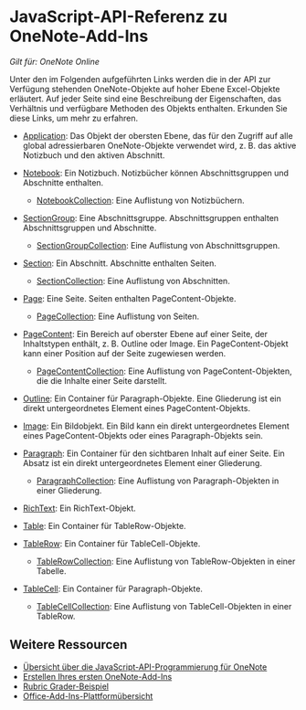 # JavaScript-API-Referenz zu OneNote-Add-Ins

*Gilt für: OneNote Online*

Unter den im Folgenden aufgeführten Links werden die in der API zur Verfügung stehenden OneNote-Objekte auf hoher Ebene Excel-Objekte erläutert. Auf jeder Seite sind eine Beschreibung der Eigenschaften, das Verhältnis und verfügbare Methoden des Objekts enthalten. Erkunden Sie diese Links, um mehr zu erfahren. 
    
- [Application](application.md): Das Objekt der obersten Ebene, das für den Zugriff auf alle global adressierbaren OneNote-Objekte verwendet wird, z. B. das aktive Notizbuch und den aktiven Abschnitt.

- [Notebook](notebook.md): Ein Notizbuch. Notizbücher können Abschnittsgruppen und Abschnitte enthalten.

   - [NotebookCollection](notebookcollection.md): Eine Auflistung von Notizbüchern.

- [SectionGroup](sectiongroup.md): Eine Abschnittsgruppe. Abschnittsgruppen enthalten Abschnittsgruppen und Abschnitte.

   - [SectionGroupCollection](sectiongroupcollection.md): Eine Auflistung von Abschnittsgruppen.

- [Section](section.md): Ein Abschnitt. Abschnitte enthalten Seiten.

   - [SectionCollection](sectioncollection.md): Eine Auflistung von Abschnitten.

- [Page](page.md): Eine Seite. Seiten enthalten PageContent-Objekte.

   - [PageCollection](pagecollection.md): Eine Auflistung von Seiten.

- [PageContent](pagecontent.md): Ein Bereich auf oberster Ebene auf einer Seite, der Inhaltstypen enthält, z. B. Outline oder Image. Ein PageContent-Objekt kann einer Position auf der Seite zugewiesen werden.

   - [PageContentCollection](pagecontentcollection.md): Eine Auflistung von PageContent-Objekten, die die Inhalte einer Seite darstellt.

- [Outline](outline.md): Ein Container für Paragraph-Objekte. Eine Gliederung ist ein direkt untergeordnetes Element eines PageContent-Objekts.

- [Image](image.md): Ein Bildobjekt. Ein Bild kann ein direkt untergeordnetes Element eines PageContent-Objekts oder eines Paragraph-Objekts sein.

- [Paragraph](paragraph.md): Ein Container für den sichtbaren Inhalt auf einer Seite. Ein Absatz ist ein direkt untergeordnetes Element einer Gliederung.

  - [ParagraphCollection](paragraphcollection.md): Eine Auflistung von Paragraph-Objekten in einer Gliederung.

- [RichText](richtext.md): Ein RichText-Objekt.

- [Table](table.md): Ein Container für TableRow-Objekte.

- [TableRow](tablerow.md): Ein Container für TableCell-Objekte.

  - [TableRowCollection](tablerowcollection.md): Eine Auflistung von TableRow-Objekten in einer Tabelle.
 
- [TableCell](tablecell.md): Ein Container für Paragraph-Objekte.

  - [TableCellCollection](tablecellcollection.md): Eine Auflistung von TableCell-Objekten in einer TableRow.
        
## Weitere Ressourcen

- [Übersicht über die JavaScript-API-Programmierung für OneNote](../../docs/onenote/onenote-add-ins-programming-overview.md)
- [Erstellen Ihres ersten OneNote-Add-Ins](../../docs/onenote/onenote-add-ins-getting-started.md)
- [Rubric Grader-Beispiel](https://github.com/OfficeDev/OneNote-Add-in-Rubric-Grader)
- [Office-Add-Ins-Plattformübersicht](https://dev.office.com/docs/add-ins/overview/office-add-ins)
